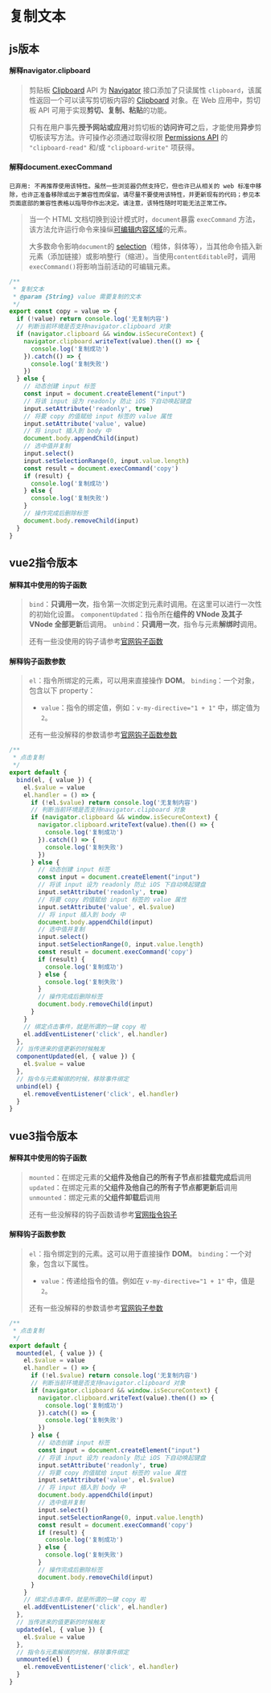 # 复制文本

## js版本

#### 解释navigator.clipboard
> 剪贴板 [Clipboard](https://developer.mozilla.org/zh-CN/docs/Web/API/Clipboard_API) API 为 [Navigator](https://developer.mozilla.org/zh-CN/docs/Web/API/Navigator) 接口添加了只读属性 `clipboard`，该属性返回一个可以读写剪切板内容的 [Clipboard](https://developer.mozilla.org/zh-CN/docs/Web/API/Clipboard) 对象。在 Web 应用中，剪切板 API 可用于实现**剪切、复制、粘贴**的功能。
> 
> 只有在用户事先**授予网站或应用**对剪切板的**访问许可**之后，才能使用**异步**剪切板读写方法。许可操作必须通过取得权限 [Permissions API](https://developer.mozilla.org/zh-CN/docs/Web/API/Permissions_API) 的 `"clipboard-read"` 和/或 `"clipboard-write"` 项获得。

#### 解释document.execCommand
`已弃用: 不再推荐使用该特性。虽然一些浏览器仍然支持它，但也许已从相关的 web 标准中移除，也许正准备移除或出于兼容性而保留。请尽量不要使用该特性，并更新现有的代码；参见本页面底部的兼容性表格以指导你作出决定。请注意，该特性随时可能无法正常工作。`

> 当一个 HTML 文档切换到设计模式时，`document`暴露 `execCommand` 方法，该方法允许运行命令来操纵[可编辑内容区域](https://developer.mozilla.org/zh-CN/docs/Web/HTML/Global_attributes/contenteditable)的元素。
>
> 大多数命令影响`document`的 [selection](https://developer.mozilla.org/zh-CN/docs/Web/API/Selection)（粗体，斜体等），当其他命令插入新元素（添加链接）或影响整行（缩进）。当使用`contentEditable`时，调用`execCommand()`将影响当前活动的可编辑元素。

```js
/**
 * 复制文本
 * @param {String} value 需要复制的文本
 */
export const copy = value => {
  if (!value) return console.log('无复制内容')
  // 判断当前环境是否支持navigator.clipboard 对象
  if (navigator.clipboard && window.isSecureContext) {
    navigator.clipboard.writeText(value).then(() => {
      console.log('复制成功')
    }).catch(() => {
      console.log('复制失败')
    })
  } else {
    // 动态创建 input 标签
    const input = document.createElement("input")
    // 将该 input 设为 readonly 防止 iOS 下自动唤起键盘
    input.setAttribute('readonly', true)
    // 将要 copy 的值赋给 input 标签的 value 属性
    input.setAttribute('value', value)
    // 将 input 插入到 body 中
    document.body.appendChild(input)
    // 选中值并复制
    input.select()
    input.setSelectionRange(0, input.value.length)
    const result = document.execCommand('copy')
    if (result) {
      console.log('复制成功')
    } else {
      console.log('复制失败')
    }
    // 操作完成后删除标签
    document.body.removeChild(input)
  }
}
```

## vue2指令版本

#### 解释其中使用的钩子函数
> `bind`：**只调用一次**，指令第一次绑定到元素时调用。在这里可以进行一次性的初始化设置。
> `componentUpdated`：指令所在**组件的 VNode 及其子 VNode 全部更新**后调用。
> `unbind`：**只调用一次**，指令与元素**解绑时**调用。
> 
> 还有一些没使用的钩子请参考[官网钩子函数](https://v2.cn.vuejs.org/v2/guide/custom-directive.html#%E9%92%A9%E5%AD%90%E5%87%BD%E6%95%B0)

#### 解释钩子函数参数
> `el`：指令所绑定的元素，可以用来直接操作 **DOM**。
> `binding`：一个对象，包含以下 property：
> * `value`：指令的绑定值，例如：`v-my-directive="1 + 1"` 中，绑定值为 `2`。
> 
> 还有一些没解释的参数请参考[官网钩子函数参数](https://v2.cn.vuejs.org/v2/guide/custom-directive.html#%E9%92%A9%E5%AD%90%E5%87%BD%E6%95%B0%E5%8F%82%E6%95%B0)

```js
/**
 * 点击复制
 */
export default {
  bind(el, { value }) {
    el.$value = value
    el.handler = () => {
      if (!el.$value) return console.log('无复制内容')
      // 判断当前环境是否支持navigator.clipboard 对象
      if (navigator.clipboard && window.isSecureContext) {
        navigator.clipboard.writeText(value).then(() => {
          console.log('复制成功')
        }).catch(() => {
          console.log('复制失败')
        })
      } else {
        // 动态创建 input 标签
        const input = document.createElement("input")
        // 将该 input 设为 readonly 防止 iOS 下自动唤起键盘
        input.setAttribute('readonly', true)
        // 将要 copy 的值赋给 input 标签的 value 属性
        input.setAttribute('value', el.$value)
        // 将 input 插入到 body 中
        document.body.appendChild(input)
        // 选中值并复制
        input.select()
        input.setSelectionRange(0, input.value.length)
        const result = document.execCommand('copy')
        if (result) {
          console.log('复制成功')
        } else {
          console.log('复制失败')
        }
        // 操作完成后删除标签
        document.body.removeChild(input)
      }
    }
    // 绑定点击事件，就是所谓的一键 copy 啦
    el.addEventListener('click', el.handler)
  },
  // 当传进来的值更新的时候触发
  componentUpdated(el, { value }) {
    el.$value = value
  },
  // 指令与元素解绑的时候，移除事件绑定
  unbind(el) {
    el.removeEventListener('click', el.handler)
  }
}
```

## vue3指令版本

#### 解释其中使用的钩子函数
> `mounted`：在绑定元素的**父组件及他自己的所有子节点**都**挂载完成后**调用
> `updated`：在绑定元素的**父组件及他自己的所有子节点都更新后**调用
> `unmounted`：绑定元素的**父组件卸载后**调用
>
> 还有一些没解释的钩子函数请参考[官网指令钩子](https://cn.vuejs.org/guide/reusability/custom-directives.html#directive-hooks)

#### 解释钩子函数参数
> `el`：指令绑定到的元素。这可以用于直接操作 **DOM**。
> `binding`：一个对象，包含以下属性。
> * `value`：传递给指令的值。例如在 `v-my-directive="1 + 1"` 中，值是 `2`。
>
> 还有一些没解释的参数请参考[官网钩子参数](https://cn.vuejs.org/guide/reusability/custom-directives.html#hook-arguments)

```js
/**
 * 点击复制
 */
export default {
  mounted(el, { value }) {
    el.$value = value
    el.handler = () => {
      if (!el.$value) return console.log('无复制内容')
      // 判断当前环境是否支持navigator.clipboard 对象
      if (navigator.clipboard && window.isSecureContext) {
        navigator.clipboard.writeText(value).then(() => {
          console.log('复制成功')
        }).catch(() => {
          console.log('复制失败')
        })
      } else {
        // 动态创建 input 标签
        const input = document.createElement("input")
        // 将该 input 设为 readonly 防止 iOS 下自动唤起键盘
        input.setAttribute('readonly', true)
        // 将要 copy 的值赋给 input 标签的 value 属性
        input.setAttribute('value', el.$value)
        // 将 input 插入到 body 中
        document.body.appendChild(input)
        // 选中值并复制
        input.select()
        input.setSelectionRange(0, input.value.length)
        const result = document.execCommand('copy')
        if (result) {
          console.log('复制成功')
        } else {
          console.log('复制失败')
        }
        // 操作完成后删除标签
        document.body.removeChild(input)
      }
    }
    // 绑定点击事件，就是所谓的一键 copy 啦
    el.addEventListener('click', el.handler)
  },
  // 当传进来的值更新的时候触发
  updated(el, { value }) {
    el.$value = value
  },
  // 指令与元素解绑的时候，移除事件绑定
  unmounted(el) {
    el.removeEventListener('click', el.handler)
  }
}
```